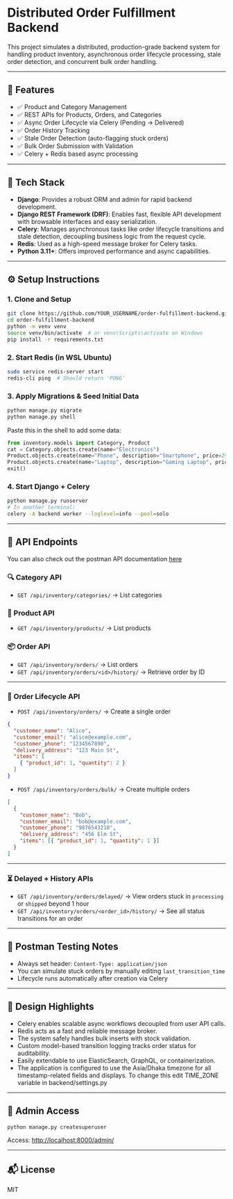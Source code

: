 # Distributed Order Fulfillment Backend

This project simulates a distributed, production-grade backend system for handling product inventory, asynchronous order lifecycle processing, stale order detection, and concurrent bulk order handling.

---

## 🚀 Features

- ✅ Product and Category Management
- ✅ REST APIs for Products, Orders, and Categories
- ✅ Async Order Lifecycle via Celery (Pending → Delivered)
- ✅ Order History Tracking
- ✅ Stale Order Detection (auto-flagging stuck orders)
- ✅ Bulk Order Submission with Validation
- ✅ Celery + Redis based async processing

---

## 🧱 Tech Stack

- **Django**: Provides a robust ORM and admin for rapid backend development.
- **Django REST Framework (DRF)**: Enables fast, flexible API development with browsable interfaces and easy serialization.
- **Celery**: Manages asynchronous tasks like order lifecycle transitions and stale detection, decoupling business logic from the request cycle.
- **Redis**: Used as a high-speed message broker for Celery tasks.
- **Python 3.11+**: Offers improved performance and async capabilities.

---

## ⚙️ Setup Instructions

### 1. Clone and Setup

```bash
git clone https://github.com/YOUR_USERNAME/order-fulfillment-backend.git
cd order-fulfillment-backend
python -m venv venv
source venv/bin/activate  # or venv\Scripts\activate on Windows
pip install -r requirements.txt
```

### 2. Start Redis (in WSL Ubuntu)

```bash
sudo service redis-server start
redis-cli ping  # Should return 'PONG'
```

### 3. Apply Migrations & Seed Initial Data

```bash
python manage.py migrate
python manage.py shell
```

Paste this in the shell to add some data:

```python
from inventory.models import Category, Product
cat = Category.objects.create(name="Electronics")
Product.objects.create(name="Phone", description="Smartphone", price=299.99, stock=10, category=cat)
Product.objects.create(name="Laptop", description="Gaming Laptop", price=999.99, stock=5, category=cat)
exit()
```

### 4. Start Django + Celery

```bash
python manage.py runserver
# In another terminal:
celery -A backend worker --loglevel=info --pool=solo
```

---

## 📡 API Endpoints
You can also check out the postman API documentation [here](https://documenter.getpostman.com/view/15226010/2sB2qajgyj)

### 🔍 Category API

- `GET /api/inventory/categories/` → List categories

### 🛒 Product API

- `GET /api/inventory/products/` → List products

### 📦 Order API

- `GET /api/inventory/orders/` → List orders
- `GET /api/inventory/orders/<id>/history/` → Retrieve order by ID

---

### 🚚 Order Lifecycle API

- `POST /api/inventory/orders/` → Create a single order
```json
{
  "customer_name": "Alice",
  "customer_email": "alice@example.com",
  "customer_phone": "1234567890",
  "delivery_address": "123 Main St",
  "items": [
    { "product_id": 1, "quantity": 2 }
  ]
}
```

- `POST /api/inventory/orders/bulk/` → Create multiple orders
```json
[
  {
    "customer_name": "Bob",
    "customer_email": "bob@example.com",
    "customer_phone": "9876543210",
    "delivery_address": "456 Elm St",
    "items": [{ "product_id": 1, "quantity": 1 }]
  }
]
```

---

### ⏳ Delayed + History APIs

- `GET /api/inventory/orders/delayed/` → View orders stuck in `processing` or `shipped` beyond 1 hour
- `GET /api/inventory/orders/<order_id>/history/` → See all status transitions for an order

---

## 🧪 Postman Testing Notes

- Always set header: `Content-Type: application/json`
- You can simulate stuck orders by manually editing `last_transition_time`
- Lifecycle runs automatically after creation via Celery

---

## 🧠 Design Highlights

- Celery enables scalable async workflows decoupled from user API calls.
- Redis acts as a fast and reliable message broker.
- The system safely handles bulk inserts with stock validation.
- Custom model-based transition logging tracks order status for auditability.
- Easily extendable to use ElasticSearch, GraphQL, or containerization.
- The application is configured to use the Asia/Dhaka timezone for all timestamp-related fields and displays. To change this edit TIME_ZONE variable in backend/settings.py

---

## 👤 Admin Access

```bash
python manage.py createsuperuser
```

Access: [http://localhost:8000/admin/](http://localhost:8000/admin/)

---

## 📬 License

MIT
